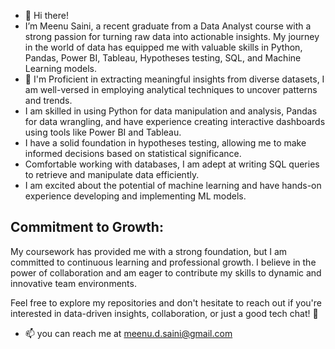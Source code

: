 - 👋 Hi there!
-  I’m Meenu Saini, a recent graduate from a Data Analyst course with a strong passion for turning raw data into actionable insights. My journey in the world of data has equipped me with valuable skills in Python, Pandas, Power BI, Tableau, Hypotheses testing, SQL, and Machine Learning models.
- 👀 I'm Proficient in extracting meaningful insights from diverse datasets, I am well-versed in employing analytical techniques to uncover patterns and trends.
- I am skilled in using Python for data manipulation and analysis, Pandas for data wrangling, and have experience creating interactive dashboards using tools like Power BI and Tableau.
- I have a solid foundation in hypotheses testing, allowing me to make informed decisions based on statistical significance.
- Comfortable working with databases, I am adept at writing SQL queries to retrieve and manipulate data efficiently.
- I am excited about the potential of machine learning and have hands-on experience developing and implementing ML models.

## Commitment to Growth:

My coursework has provided me with a strong foundation, but I am committed to continuous learning and professional growth. I believe in the power of collaboration and am eager to contribute my skills to dynamic and innovative team environments.

Feel free to explore my repositories and don't hesitate to reach out if you're interested in data-driven insights, collaboration, or just a good tech chat! 🚀
- 📫 you can reach me at meenu.d.saini@gmail.com



